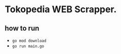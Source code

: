 # Tokopedia WEB Scrapper.



## how to run
<ul>
  <li><code>go mod download</code></li>
  <li><code>go run main.go</code></li>
</ul>
